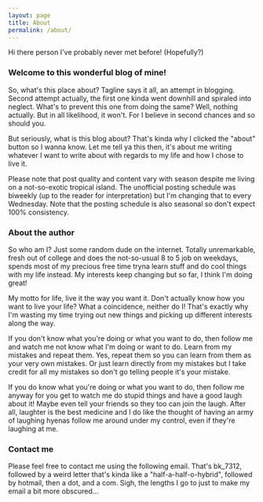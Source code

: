 ```yaml
---
layout: page
title: About
permalink: /about/
---
```


Hi there person I've probably never met before! (Hopefully?)

### Welcome to this wonderful blog of mine!

So, what's this place about? Tagline says it all, an attempt in blogging. Second attempt actually, the first one kinda went downhill and spiraled into neglect. What's to prevent this one from doing the same? Well, nothing actually. But in all likelihood, it won't. For I believe in second chances and so should you.

But seriously, what is this blog about? That's kinda why I clicked the "about" button so I wanna know. Let me tell ya this then, it's about me writing whatever I want to write about with regards to my life and how I chose to live it.

Please note that post quality and content vary with season despite me living on a not-so-exotic tropical island. The unofficial posting schedule was biweekly (up to the reader for interpretation) but I'm changing that to every Wednesday. Note that the posting schedule is also seasonal so don't expect 100% consistency.

### About the author

So who am I? Just some random dude on the internet. Totally unremarkable, fresh out of college and does the not-so-usual 8 to 5 job on weekdays, spends most of my precious free time tryna learn stuff and do cool things with my life instead. My interests keep changing but so far, I think I'm doing great! 

My motto for life, live it the way you want it. Don't actually know how you want to live your life? What a coincidence, neither do I! That's exactly why I'm wasting my time trying out new things and picking up different interests along the way.

If you don't know what you're doing or what you want to do, then follow me and watch me not know what I'm doing or want to do. Learn from my mistakes and repeat them. Yes, repeat them so you can learn from them as your very own mistakes. Or just learn directly from my mistakes but I take credit for all my mistakes so don't go telling people it's your mistake.

If you do know what you're doing or what you want to do, then follow me anyway for you get to watch me do stupid things and have a good laugh about it! Maybe even tell your friends so they too can join the laugh. After all, laughter is the best medicine and I do like the thought of having an army of laughing hyenas follow me around under my control, even if they're laughing at me.

### Contact me

Please feel free to contact me using the following email. That's bk_7312, followed by a weird letter that's kinda like a "half-a-half-o-hybrid", followed by hotmail, then a dot, and a com. Sigh, the lengths I go to just to make my email a bit more obscured...